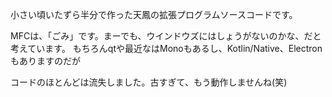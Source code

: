 小さい頃いたずら半分で作った天鳳の拡張プログラムソースコードです。

MFCは、「ごみ」です。まーでも、ウインドウズにはしょうがないのかな、だと考えています。
もちろんqtや最近なはMonoもあるし、Kotlin/Native、Electronもありますのだが

コードのほとんどは流失しました。古すぎて、もう動作しませんね(笑)
